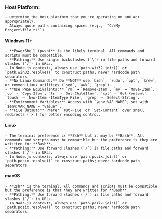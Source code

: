 ### **Host Platform:**

	- Determine the host platform that you're operating on and act appropriately.
	- Always quote paths containing spaces (e.g., `"C:\My Project\file.ts"`).


#### Windows 11+

	- **PowerShell (pwsh)** is the likely terminal. All commands and scripts must be compatible.
	- **Pathing:** Use single backslashes (`\`) in file paths and forward slashes (`/`) in URLs.
	- In Node.js contexts, always use `path.win32.join()` or `path.win32.resolve()` to construct paths; never hardcode path separators.
	- **No Linux Commands:** Do **NOT** use `bash`, `sudo`, `apt`, `brew`, or common Linux utilities (`sed`, `awk`, `grep`).
	- **Use PWSH Equivalents:** `rm` → `Remove-Item`, `mv` → `Move-Item`, `cp` → `Copy-Item`, `ls` → `Get-ChildItem`, `cat` → `Get-Content`, `touch` → `New-Item -ItemType File`, `grep` → `Select-String`.
	- **Environment Variables:** Access with `$env:VAR_NAME`; set with `$env:VAR_NAME = "value"`.
	- **File Output:** Prefer `Out-File` or `Set-Content` over shell redirects (`>`) for better encoding control.

#### Linux

	- The terminal preference is **Zsh** but it may be **Bash**. All commands and scripts must be compatible but the preference is they are wrtitten for **Bash**.
	- **Pathing:** Use forward slashes (`/`) in file paths and forward slashes (`/`) in URLs.
	- In Node.js contexts, always use `path.posix.join()` or `path.posix.resolve()` to construct paths; never hardcode path separators.

#### macOS

	- **Zsh** is the terminal. All commands and scripts must be compatible but the preference is that they are written for **Bash**.
	- **Pathing:** Use forward slashes (`/`) in file paths and forward slashes (`/`) in URLs.
	- In Node.js contexts, always use `path.posix.join()` or `path.posix.resolve()` to construct paths; never hardcode path separators.

